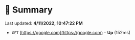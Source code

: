 # 📖 Summary
Last updated: **4/11/2022, 10:47:22 PM**

- `GET` [https://google.com](https://google.com) - **Up** (152ms)
